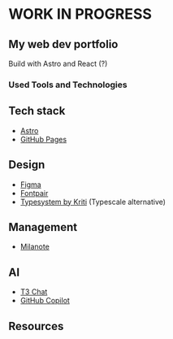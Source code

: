# WORK IN PROGRESS

## My web dev portfolio

Build with Astro and React (?)

### Used Tools and Technologies

## Tech stack

- [Astro](https://www.astro.build)
- [GitHub Pages](https://www.github.com/)

## Design

- [Figma](https://www.figma.com)
- [Fontpair](https://www.fontpair.co/)
- [Typesystem by Kriti](https://typesystem.kriti.blog/) (Typescale alternative)

## Management

- [Milanote](https://milanote.com)

## AI

- [T3 Chat](https://www.t3.chat)
- [GitHub Copilot](https://wwww.github.com/copilot)

## Resources
